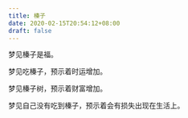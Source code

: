 ```yaml
---
title: 榛子
date: 2020-02-15T20:54:12+08:00
draft: false
---
```


梦见榛子是福。


梦见吃榛子，预示着时运增加。


梦见榛子树，预示着财富增加。


梦见自己没有吃到榛子，预示着会有损失出现在生活上。
